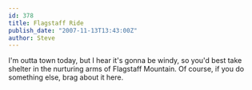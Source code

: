 ```yaml
---
id: 378
title: Flagstaff Ride
publish_date: "2007-11-13T13:43:00Z"
author: Steve
---
```

I'm outta town today, but I hear it's gonna be windy, so you'd best take shelter in the nurturing arms of Flagstaff Mountain. Of course, if you do something else, brag about it here.
